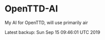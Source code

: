# OpenTTD-AI
My AI for OpenTTD, will use primarily air

Latest backup: Sun Sep 15 09:46:01 UTC 2019
